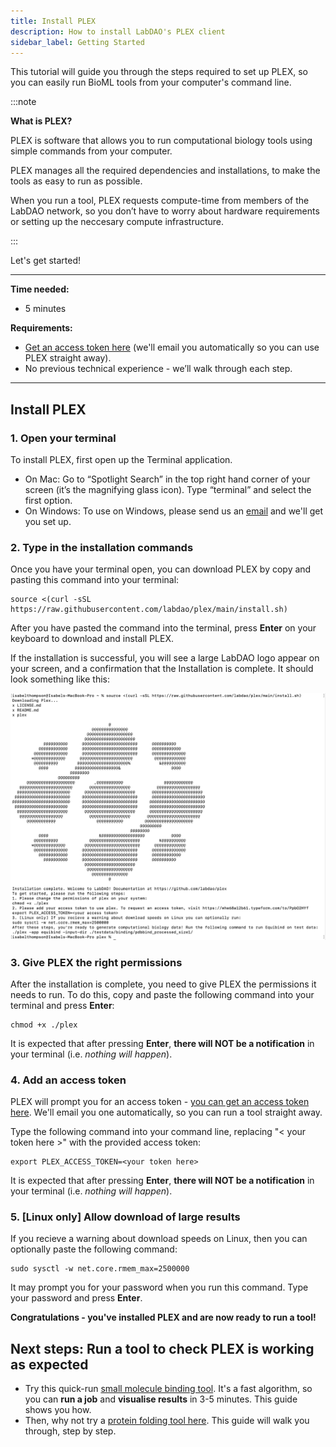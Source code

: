 ```yaml
---
title: Install PLEX
description: How to install LabDAO's PLEX client
sidebar_label: Getting Started
---
```



This tutorial will guide you through the steps required to set up PLEX, so you can easily run BioML tools from your computer's command line.

:::note

**What is PLEX?**

PLEX is software that allows you to run computational biology tools using simple commands from your computer. 

PLEX manages all the required dependencies and installations, to make the tools as easy to run as possible. 

When you run a tool, PLEX requests compute-time from members of the LabDAO network, so you don’t have to worry about hardware requirements or setting up the neccesary compute infrastructure.

:::

Let's get started!

---

**Time needed:**
- 5 minutes

**Requirements:**

- [Get an access token here](https://whe68a12b61.typeform.com/to/PpbO2HYf) (we'll email you automatically so you can use PLEX straight away).
- No previous technical experience - we’ll walk through each step.

---

## Install PLEX

### 1. Open your terminal
To install PLEX, first open up the Terminal application.

- On Mac: Go to “Spotlight Search” in the top right hand corner of your screen (it’s the magnifying glass icon). Type “terminal” and select the first option.
- On Windows: To use on Windows, please send us an [email](mailto:stewards@labdao.com) and we'll get you set up.

### 2. Type in the installation commands
Once you have your terminal open, you can download PLEX by copy and pasting this command into your terminal:

```
source <(curl -sSL https://raw.githubusercontent.com/labdao/plex/main/install.sh)
```

After you have pasted the command into the terminal, press **Enter** on your keyboard to download and install PLEX.

If the installation is successful, you will see a large LabDAO logo appear on your screen, and a confirmation that the Installation is complete. It should look something like this:

![successfulinstallation](successful-install-15mar23.png)

### 3. Give PLEX the right permissions
After the installation is complete, you need to give PLEX the permissions it needs to run. To do this, copy and paste the following command into your terminal and press **Enter**:

```
chmod +x ./plex
```

It is expected that after pressing **Enter**, **there will NOT be a notification** in your terminal (i.e. *nothing will happen*).

### 4. Add an access token
PLEX will prompt you for an access token - [you can get an access token here](https://whe68a12b61.typeform.com/to/PpbO2HYf). We'll email you one automatically, so you can run a tool straight away.

Type the following command into your command line, replacing "< your token here >" with the provided access token:

```
export PLEX_ACCESS_TOKEN=<your token here>
```

It is expected that after pressing **Enter**, **there will NOT be a notification** in your terminal (i.e. *nothing will happen*).

### 5. [Linux only] Allow download of large results

If you recieve a warning about download speeds on Linux, then you can optionally paste the following command:

```
sudo sysctl -w net.core.rmem_max=2500000
```

It may prompt you for your password when you run this command. Type your password and press **Enter**. 


**Congratulations - you've installed PLEX and are now ready to run a tool!**

## Next steps: Run a tool to check PLEX is working as expected

* Try this quick-run [small molecule binding tool](../small-molecule-binding/run-an-example.md). It's a fast algorithm, so you can **run a job** and **visualise results** in 3-5 minutes. This guide shows you how.
* Then, why not try a [protein folding tool here](../protein-folding/run-an-example.md). This guide will walk you through, step by step.

